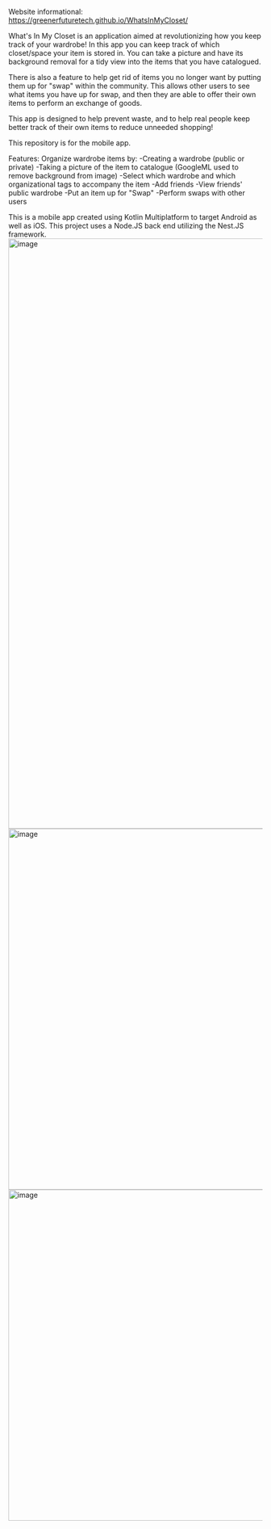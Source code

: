 Website informational: https://greenerfuturetech.github.io/WhatsInMyCloset/

What's In My Closet is an application aimed at revolutionizing how you keep track of your wardrobe!
In this app you can keep track of which closet/space your item is stored in. You can take a picture
and have its background removal for a tidy view into the items that you have catalogued. 

There is also a feature to help get rid of items you no longer want by putting them up for "swap" within the community.
This allows other users to see what items you have up for swap, and then they are able to offer their own items to perform
an exchange of goods. 

This app is designed to help prevent waste, and to help real people keep better track of their own items
to reduce unneeded shopping!

This repository is for the mobile app.

Features:
Organize wardrobe items by:
-Creating a wardrobe (public or private)
-Taking a picture of the item to catalogue (GoogleML used to remove background from image)
-Select which wardrobe and which organizational tags to accompany the item
-Add friends
-View friends' public wardrobe
-Put an item up for "Swap"
-Perform swaps with other users

This is a mobile app created using Kotlin Multiplatform to target Android as well as iOS.
This project uses a Node.JS back end utilizing the Nest.JS framework.
<img width="1751" height="1169" alt="image" src="https://github.com/user-attachments/assets/b09160b9-c137-4502-ab14-bdaf9b4dc4d0" />
<img width="1302" height="715" alt="image" src="https://github.com/user-attachments/assets/6eb489b2-8e75-418d-8c16-01357c26ee47" />
<img width="1351" height="656" alt="image" src="https://github.com/user-attachments/assets/2978008a-702b-4a2e-b910-2afe4490d1f8" />






